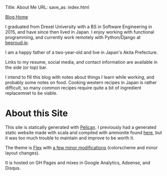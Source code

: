 Title: About Me
URL:
save_as: index.html

[Blog Home](/blog_index.html)

I graduated from Drexel University with a BS in Software Engineering in 2015, and have since then lived in Japan. I enjoy working with functional programming, and currently work remotely with Python/Django at [beproud.jp](https://www.beproud.jp).

I am a happy father of a two-year-old and live in Japan's Akita Prefecture.

Links to my resume, social media, and contact information are available in the side (or top) bar.

I intend to fill this blog with notes about things I learn while working, and probably some notes on food. Cooking western recipes in Japan is rather difficult, so many common recipes require quite a bit of ingredient replacemnet to be viable.

# About this Site

This site is statically generated with [Pelican](https://docs.getpelican.com/en/stable/). I previously had a generated static website made with scala and compiled with ammonite found [here](https://github.com/Checkroth/scalablog), but it was too much trouble to maintain and improve to be worth it.

The theme is [Flex](https://github.com/alexandrevicenzi/Flex) with [a few minor modifications](https://github.com/Checkroth/pbelican/blob/master/content/extra/custom.css) (colorscheme and minor layout changes).

It is hosted on GH Pages and mixes in Google Analytics, Adsense, and Disqus.
